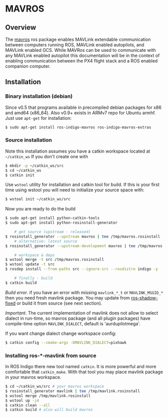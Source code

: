 # MAVROS 
## Overview
The [mavros](http://wiki.ros.org/mavros#mavros.2BAC8-Plugins.sys_status) ros package enables MAVLink extendable communication between computers running ROS, MAVLink enabled autopilots, and MAVLink enabled GCS.  While MAVRos can be used to communicate with any MAVLink enabled autopilot this documentation will be in the context of enabling communication between the PX4 flight stack and a ROS enabled companion computer.

## Installation
### Binary installation (debian)

Since v0.5 that programs available in precompiled debian packages for x86 and amd64 (x86\_64).
Also v0.9+ exists in ARMv7 repo for Ubuntu armhf.
Just use `apt-get` for installation:
```sh
$ sudo apt-get install ros-indigo-mavros ros-indigo-mavros-extras
```

### Source installation

Note this installation assumes you have a catkin workspace located at `~/catkin_ws` If you don't create one with 
```sh
$ mkdir -p ~/catkin_ws/src
$ cd ~/catkin_ws
$ catkin init
```
Use `wstool` utility for installation and catkin tool for build. If this is your first time using wstool you will need to initialize your source space with:
```sh
$ wstool init ~/catkin_ws/src
```
Now you are ready to do the build
```sh
$ sudo apt-get install python-catkin-tools
$ sudo apt-get install python-rosinstall-generator

    # get source (upstream - released)
$ rosinstall_generator --upstream mavros | tee /tmp/mavros.rosinstall
    # alternative: latest source
$ rosinstall_generator --upstream-development mavros | tee /tmp/mavros.rosinstall

    # workspace & deps
$ wstool merge -t src /tmp/mavros.rosinstall
$ wstool update -t src
$ rosdep install --from-paths src --ignore-src --rosdistro indigo -y

    # finally - build
$ catkin build
```

*Build error*. if you have an error with missing `mavlink_*_t` or `MAVLINK_MSGID_*` then you need fresh mavlink package.
You may update from [ros-shadow-fixed](http://packages.ros.org/ros-shadow-fixed/ubuntu/pool/main/r/ros-indigo-mavlink/) or build it from source (see next section).

*Important*. The current implementation of mavlink does not allow to select dialect in run-time,
so mavros package (and all plugin packages) have compile-time option `MAVLINK_DIALECT`, default is 'aurdupilotmega'.

If you want change dialect change workspace config:
```sh
$ catkin config --cmake-args -DMAVLINK_DIALECT=pixhawk
```

### Installing ros-\*-mavlink from source

In ROS Indigo there new tool named `catkin`. It is more powerful and more comfortable that `catkin_make`.
With that tool you may place mavlink package in your mavros workspace.
```sh
$ cd ~/catkin_ws/src # your mavros workspace
$ rosinstall_generator mavlink | tee /tmp/mavlink.rosinstall
$ wstool merge /tmp/mavlink.rosinstall
$ wstool up -j4
$ catkin clean --all
$ catkin build # also will build mavros
```
